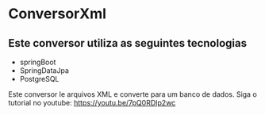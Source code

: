 # ConversorXml
## Este conversor utiliza as seguintes tecnologias
* springBoot
* SpringDataJpa
* PostgreSQL

Este conversor le arquivos XML e converte para um banco de dados.
Siga o tutorial  no youtube:  https://youtu.be/7pQ0RDIp2wc
